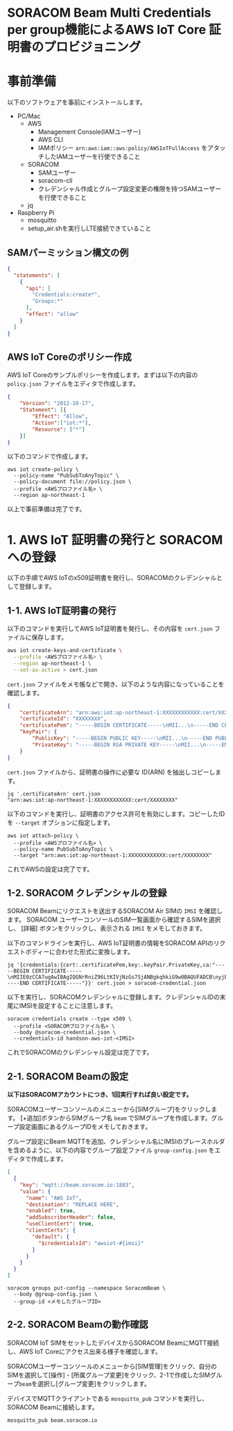# SORACOM Beam Multi Credentials per group機能によるAWS IoT Core 証明書のプロビジョニング

# 事前準備

以下のソフトウェアを事前にインストールします。

- PC/Mac
  - AWS
    - Management Console(IAMユーザー)
    - AWS CLI
    - IAMポリシー `arn:aws:iam::aws:policy/AWSIoTFullAccess` をアタッチしたIAMユーザーを行使できること
  - SORACOM
    - SAMユーザー
    - soracom-cli
    - クレデンシャル作成とグループ設定変更の権限を持つSAMユーザーを行使できること
  - jq
- Raspberry Pi
  - mosquitto
  - setup_air.shを実行しLTE接続できていること

## SAMパーミッション構文の例

```json
{
  "statements": [
    {
      "api": [
        "Credentials:create*",
        "Groups:*"
      ],
      "effect": "allow"
    }
  ]
}
```

## AWS IoT Coreのポリシー作成

AWS IoT Coreのサンプルポリシーを作成します。まずは以下の内容の `policy.json` ファイルをエディタで作成します。

```json
{
    "Version": "2012-10-17", 
    "Statement": [{
        "Effect": "Allow",
        "Action":["iot:*"],
        "Resource": ["*"]
    }]
}
```

以下のコマンドで作成します。

```
aws iot create-policy \
  --policy-name "PubSubToAnyTopic" \
  --policy-document file://policy.json \
  --profile <AWSプロファイル名> \
  --region ap-northeast-1
```

以上で事前準備は完了です。

# 1. AWS IoT 証明書の発行と SORACOM への登録

以下の手順でAWS IoTのx509証明書を発行し、SORACOMのクレデンシャルとして登録します。

## 1-1. AWS IoT証明書の発行

以下のコマンドを実行してAWS IoT証明書を発行し、その内容を `cert.json` ファイルに保存します。

```bash
aws iot create-keys-and-certificate \
  --profile <AWSプロファイル名> \
  --region ap-northeast-1 \
  --set-as-active > cert.json
```

`cert.json` ファイルをメモ帳などで開き、以下のような内容になっていることを確認します。

```json
{
    "certificateArn": "arn:aws:iot:ap-northeast-1:XXXXXXXXXXXX:cert/XXXXXXXX",
    "certificateId": "XXXXXXXX",
    "certificatePem": "-----BEGIN CERTIFICATE-----\nMII...\n-----END CERTIFICATE-----\n",
    "keyPair": {
        "PublicKey": "-----BEGIN PUBLIC KEY-----\nMII...\n-----END PUBLIC KEY-----\n",
        "PrivateKey": "-----BEGIN RSA PRIVATE KEY-----\nMII...\n-----END RSA PRIVATE KEY-----\n"
    }
}
```

`cert.json` ファイルから、証明書の操作に必要な ID(ARN) を抽出しコピーします。

```
jq '.certificateArn' cert.json
"arn:aws:iot:ap-northeast-1:XXXXXXXXXXXX:cert/XXXXXXXX"
```

以下のコマンドを実行し、証明書のアクセス許可を有効にします。コピーしたIDを `--target` オプションに指定します。

```
aws iot attach-policy \
  --profile <AWSプロファイル名> \
  --policy-name PubSubToAnyTopic \
  --target "arn:aws:iot:ap-northeast-1:XXXXXXXXXXXX:cert/XXXXXXXX"
```

これでAWSの設定は完了です。

## 1-2. SORACOM クレデンシャルの登録

SORACOM Beamにリクエストを送出するSORACOM Air SIMの `IMSI` を確認します。
SORACOM ユーザーコンソールのSIM一覧画面から確認するSIMを選択し、 [詳細] ボタンをクリックし、表示される `IMSI` をメモしておきます。

以下のコマンドラインを実行し、AWS IoT証明書の情報をSORACOM APIのリクエストボディーに合わせた形式に変換します。

```
jq '{credentials:{cert:.certificatePem,key:.keyPair.PrivateKey,ca:"-----BEGIN CERTIFICATE-----\nMIIE0zCCA7ugAwIBAgIQGNrRniZ96LtKIVjNzGs7SjANBgkqhkiG9w0BAQUFADCB\nyjELMAkGA1UEBhMCVVMxFzAVBgNVBAoTDlZlcmlTaWduLCBJbmMuMR8wHQYDVQQL\nExZWZXJpU2lnbiBUcnVzdCBOZXR3b3JrMTowOAYDVQQLEzEoYykgMjAwNiBWZXJp\nU2lnbiwgSW5jLiAtIEZvciBhdXRob3JpemVkIHVzZSBvbmx5MUUwQwYDVQQDEzxW\nZXJpU2lnbiBDbGFzcyAzIFB1YmxpYyBQcmltYXJ5IENlcnRpZmljYXRpb24gQXV0\naG9yaXR5IC0gRzUwHhcNMDYxMTA4MDAwMDAwWhcNMzYwNzE2MjM1OTU5WjCByjEL\nMAkGA1UEBhMCVVMxFzAVBgNVBAoTDlZlcmlTaWduLCBJbmMuMR8wHQYDVQQLExZW\nZXJpU2lnbiBUcnVzdCBOZXR3b3JrMTowOAYDVQQLEzEoYykgMjAwNiBWZXJpU2ln\nbiwgSW5jLiAtIEZvciBhdXRob3JpemVkIHVzZSBvbmx5MUUwQwYDVQQDEzxWZXJp\nU2lnbiBDbGFzcyAzIFB1YmxpYyBQcmltYXJ5IENlcnRpZmljYXRpb24gQXV0aG9y\naXR5IC0gRzUwggEiMA0GCSqGSIb3DQEBAQUAA4IBDwAwggEKAoIBAQCvJAgIKXo1\nnmAMqudLO07cfLw8RRy7K+D+KQL5VwijZIUVJ/XxrcgxiV0i6CqqpkKzj/i5Vbex\nt0uz/o9+B1fs70PbZmIVYc9gDaTY3vjgw2IIPVQT60nKWVSFJuUrjxuf6/WhkcIz\nSdhDY2pSS9KP6HBRTdGJaXvHcPaz3BJ023tdS1bTlr8Vd6Gw9KIl8q8ckmcY5fQG\nBO+QueQA5N06tRn/Arr0PO7gi+s3i+z016zy9vA9r911kTMZHRxAy3QkGSGT2RT+\nrCpSx4/VBEnkjWNHiDxpg8v+R70rfk/Fla4OndTRQ8Bnc+MUCH7lP59zuDMKz10/\nNIeWiu5T6CUVAgMBAAGjgbIwga8wDwYDVR0TAQH/BAUwAwEB/zAOBgNVHQ8BAf8E\nBAMCAQYwbQYIKwYBBQUHAQwEYTBfoV2gWzBZMFcwVRYJaW1hZ2UvZ2lmMCEwHzAH\nBgUrDgMCGgQUj+XTGoasjY5rw8+AatRIGCx7GS4wJRYjaHR0cDovL2xvZ28udmVy\naXNpZ24uY29tL3ZzbG9nby5naWYwHQYDVR0OBBYEFH/TZafC3ey78DAJ80M5+gKv\nMzEzMA0GCSqGSIb3DQEBBQUAA4IBAQCTJEowX2LP2BqYLz3q3JktvXf2pXkiOOzE\np6B4Eq1iDkVwZMXnl2YtmAl+X6/WzChl8gGqCBpH3vn5fJJaCGkgDdk+bW48DW7Y\n5gaRQBi5+MHt39tBquCWIMnNZBU4gcmU7qKEKQsTb47bDN0lAtukixlE0kF6BWlK\nWE9gyn6CagsCqiUXObXbf+eEZSqVir2G3l6BFoMtEMze/aiCKWE9gyn6CagsCqiUXObXbf+eEZSqVir2G3l6BFoMtEMze/aiCKWE9gyn6CagsCqb7MWE9gyn6CagsCqiUXObXbf+eEZSqVir2G3l6BFoMtEMze/aiCKWE9gyn6CagsCqio7WNq\n-----END CERTIFICATE-----"}}' cert.json > soracom-credential.json
```

以下を実行し、SORACOMクレデンシャルに登録します。クレデンシャルIDの末尾にIMSIを設定することに注意します。

```
soracom credentials create --type x509 \
  --profile <SORACOMプロファイル名> \
  --body @soracom-credential.json \
  --credentials-id handson-aws-iot-<IMSI>
```

これでSORACOMのクレデンシャル設定は完了です。

## 2-1. SORACOM Beamの設定

**以下はSORACOMアカウントにつき、1回実行すれば良い設定です。**

SORACOMユーザーコンソールのメニューから[SIMグループ]をクリックします。
[+追加]ボタンからSIMグループ名 `beam` でSIMグループを作成します。グループ設定画面にあるグループIDをメモしておきます。

グループ設定にBeam MQTTを追加、クレデンシャル名にIMSIのプレースホルダを含めるように、以下の内容でグループ設定ファイル `group-config.json` をエディタで作成します。

```json 
[
  {
    "key": "mqtt://beam.soracom.io:1883",
    "value": {
      "name": "AWS IoT",
      "destination": "REPLACE HERE",
      "enabled": true,
      "addSubscriberHeader": false,
      "useClientCert": true,
      "clientCerts": {
        "default": {
          "$credentialsId": "awsiot-#{imsi}"
        }
      }
    }
  }
]
```

```
soracom groups put-config --namespace SoracomBeam \
  --body @group-config.json \
  --group-id <メモしたグループID>
```

## 2-2. SORACOM Beamの動作確認

SORACOM IoT SIMをセットしたデバイスからSORACOM BeamにMQTT接続し、AWS IoT Coreにアクセス出来る様子を確認します。

SORACOMユーザーコンソールのメニューから[SIM管理]をクリック、自分のSIMを選択して[操作] - [所属グループ変更]をクリック、2-1で作成したSIMグループ`beam`を選択し[グループ変更]をクリックします。

デバイスでMQTTクライアントである `mosquitto_pub` コマンドを実行し、SORACOM Beamに接続します。

```
mosquitto_pub beam.soracom.io
```
